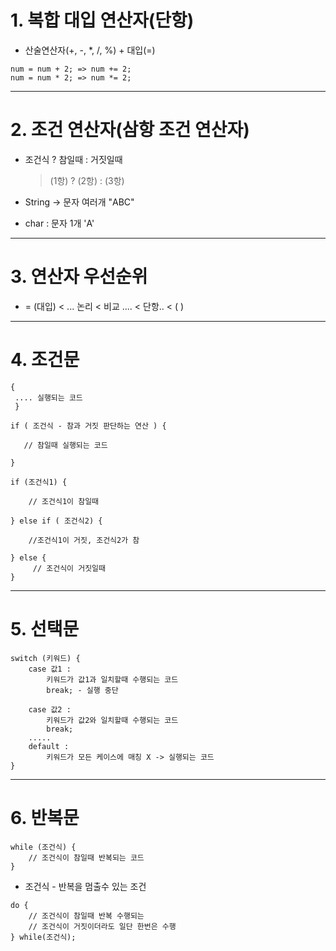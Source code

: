 # 1. 복합 대입 연산자(단항)
* 산술연산자(+, -, *, /, %) + 대입(=)
```
num = num + 2; => num += 2;
num = num * 2; => num *= 2;
```
***	
# 2. 조건 연산자(삼항 조건 연산자)

* 조건식 ? 참일때 : 거짓일때
	>(1항) ? (2항) :	 (3항)

* String -> 문자 여러개 "ABC"

* char : 문자 1개 'A'

***
# 3. 연산자 우선순위

* = (대입) < 	... 논리 < 비교 ....	<	단항.. < (	)
***

# 4. 조건문
```
{
 .... 실행되는 코드
 }
 ```
 ```
 if ( 조건식 - 참과 거짓 판단하는 연산 ) {
 
	// 참일때 실행되는 코드	
	
} 
```
```
if (조건식1) {

	// 조건식1이 참일때
	
} else if ( 조건식2) {

	//조건식1이 거짓, 조건식2가 참
	
} else {
	 // 조건식이 거짓일때
}
```
***
# 5. 선택문
```
switch (키워드) {
	case 값1 :
		키워드가 값1과 일치할때 수행되는 코드
		break; - 실행 중단
		
	case 값2 :
		키워드가 값2와 일치할때 수행되는 코드
		break;
	.....
	default :
		키워드가 모든 케이스에 매칭 X -> 실행되는 코드
}
```
***
# 6. 반복문
```
while (조건식) {
	// 조건식이 참일때 반복되는 코드
}
```

* 조건식 - 반복을 멈출수 있는 조건
```
do {
	// 조건식이 참일때 반복 수행되는 
	// 조건식이 거짓이더라도 일단 한번은 수행
} while(조건식);
```

